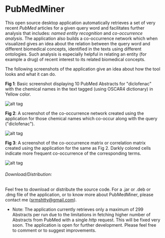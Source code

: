 PubMedMiner
=============

This open source desktop application automatically retrieves a set of very recent *PubMed* articles for a given query word and facilitates further analysis that includes: *named entity recognition* and *co-occurrence analysis*. The application also builds a co-occurrence network which when visualized gives an idea about the relation between the query word and different biomedical concepts, identified in the texts using different ontologies. Such analysis is especially helpful in relating an entity (for example a drug) of recent interest to its related biomedical concepts.

The following screenshots of the application give an idea about how the tool looks and what it can do.

**Fig 1**: Basic screenshot displaying 10 PubMed Abstracts for "diclofenac" with the chemical names in the text tagged (using OSCAR4 dictionary) in Yellow color.

![alt tag](http://i57.tinypic.com/xqfdjs.jpg)

**Fig 2**: A screenshot of the co-occurrence network created using the application for those chemical names which co-occur along with the query ("diclofenac").

![alt tag](http://i57.tinypic.com/vgkbpj.jpg)

**Fig 3**: A screenshot of the co-occurrence matrix or correlation matrix created using the application for the same as Fig 2. Darkly colored cells indicate more frequent co-occurrence of the corresponding terms.

![alt tag](http://i62.tinypic.com/2jbjnye.jpg)

###### Download/Distribution:
Feel free to download or distribute the source code. For a .jar or .deb or .dmg file of the application, or to know more about PubMedMiner, please contact me (srmshtty@gmail.com).

* Note: The application currently retrieves only a maximum of 299 Abstracts per run due to the limitations in fetching higher number of Abstracts from PubMed with a single *http* request. This will be fixed very soon. The application is open for further development. Please feel free to comment or to suggest improvements.
